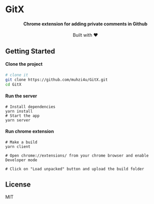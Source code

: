 # GitX

<h4 align="center">Chrome extension for adding private comments in Github
</h4>

<div align="center">
  Built with ❤︎  
</div>

## Getting Started

#### Clone the project

```sh
# clone it
git clone https://github.com/muhzi4u/GitX.git
cd GitX
```

#### Run the server

```
# Install dependencies
yarn install
# Start the app
yarn server

```

#### Run chrome extension

```
# Make a build
yarn client
```

```
# Open chrome://extensions/ from your chrome browser and enable Developer mode
```

```
# Click on "Load unpacked" button and upload the build folder
```

## License

MIT
